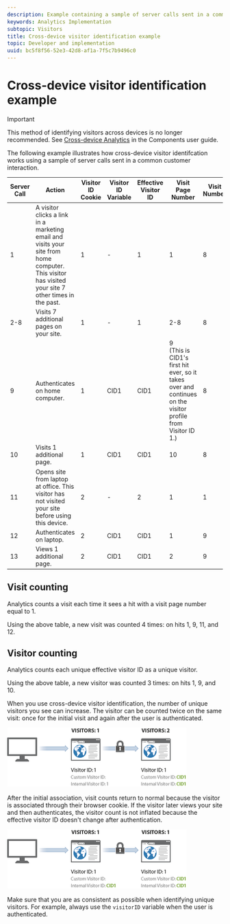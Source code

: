 ```yaml
---
description: Example containing a sample of server calls sent in a common customer interaction.
keywords: Analytics Implementation
subtopic: Visitors
title: Cross-device visitor identification example
topic: Developer and implementation
uuid: bc5f8f56-52e3-42d8-af1a-7f5c7b9496c0
---
```


# Cross-device visitor identification example

>[!IMPORTANT]
>
>This method of identifying visitors across devices is no longer recommended. See [Cross-device Analytics](/help/components/cda/overview.md) in the Components user guide.

The following example illustrates how cross-device visitor identifcation works using a sample of server calls sent in a common customer interaction.

| Server Call | Action | Visitor ID Cookie | Visitor ID Variable | Effective Visitor ID | Visit Page Number | Visit Number |
|--- |--- |--- |--- |--- |--- |--- |
|1|A visitor clicks a link in a marketing email and visits your site from home computer. This visitor has visited your site 7 other times in the past.|1|-|1|1|8|
|2-8|Visits 7 additional pages on your site.|1|-|1|2-8|8|
|9|Authenticates on home computer.|1|CID1|CID1|9 <br>(This is CID1's first hit ever, so it takes over and continues on the visitor profile from Visitor ID 1.)|8|
|10|Visits 1 additional page.|1|CID1|CID1|10|8|
|11|Opens site from laptop at office. This visitor has not visited your site before using this device.|2|-|2|1|1|
|12|Authenticates on laptop.|2|CID1|CID1|1|9|
|13|Views 1 additional page.|2|CID1|CID1|2|9|

## Visit counting

Analytics counts a visit each time it sees a hit with a visit page number equal to 1.

Using the above table, a new visit was counted 4 times: on hits 1, 9, 11, and 12.

## Visitor counting

Analytics counts each unique effective visitor ID as a unique visitor.

Using the above table, a new visitor was counted 3 times: on hits 1, 9, and 10.

When you use cross-device visitor identification, the number of unique visitors you see can increase. The visitor can be counted twice on the same visit: once for the initial visit and again after the user is authenticated.

![](assets/visitors.png)

After the initial association, visit counts return to normal because the visitor is associated through their browser cookie. If the visitor later views your site and then authenticates, the visitor count is not inflated because the effective visitor ID doesn't change after authentication.

![](assets/visitors_2.png)

Make sure that you are as consistent as possible when identifying unique visitors. For example, always use the `visitorID` variable when the user is authenticated.
